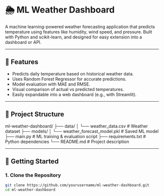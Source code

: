 # 🌦️ ML Weather Dashboard

A machine learning-powered weather forecasting application that predicts temperature using features like humidity, wind speed, and pressure. Built with Python and scikit-learn, and designed for easy extension into a dashboard or API.

---

## 📌 Features

- Predicts daily temperature based on historical weather data.
- Uses Random Forest Regressor for accurate predictions.
- Model evaluation with MAE and RMSE.
- Visual comparison of actual vs predicted temperatures.
- Easily expandable into a web dashboard (e.g., with Streamlit).

---

## 📁 Project Structure

ml-weather-dashboard/
├── data/
│ └── weather_data.csv # Weather dataset
├── models/
│ └── weather_forecast_model.pkl # Saved ML model
├── main.py # ML training & evaluation script
├── requirements.txt # Python dependencies
└── README.md # Project description

---

## 🚀 Getting Started

### 1. Clone the Repository

```bash
git clone https://github.com/yourusername/ml-weather-dashboard.git
cd ml-weather-dashboard
